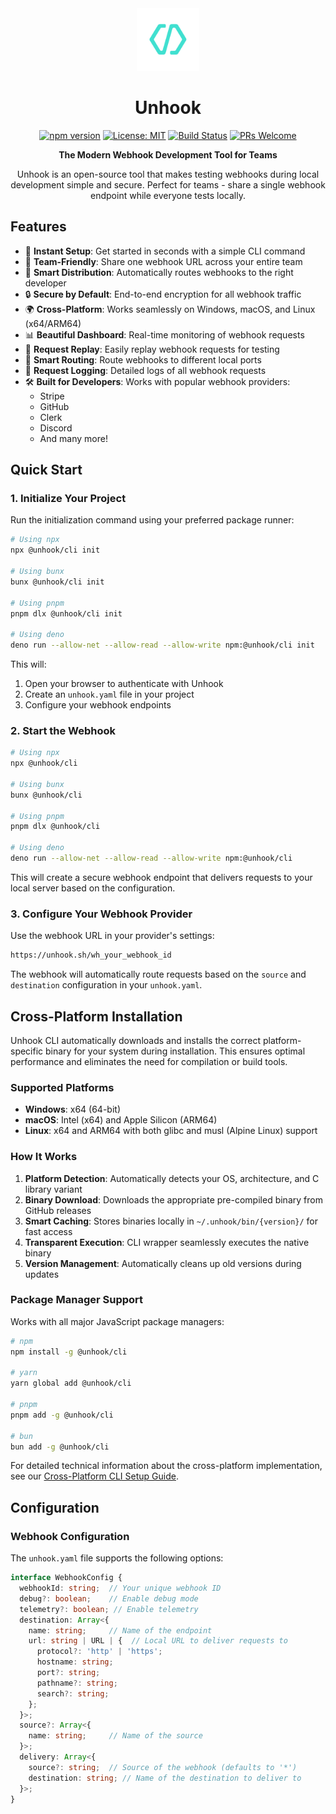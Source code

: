 <div align="center">

<img src="https://raw.githubusercontent.com/unhook-sh/unhook/main/apps/web-app/public/logo.svg" alt="Unhook Logo" width="100" height="100" />

# Unhook

[![npm version](https://img.shields.io/npm/v/@unhook/cli.svg)](https://www.npmjs.com/package/@unhook/cli)
[![License: MIT](https://img.shields.io/badge/License-MIT-yellow.svg)](https://opensource.org/licenses/MIT)
[![Build Status](https://img.shields.io/github/actions/workflow/status/unhook-sh/unhook/cli-github-release.yml?branch=main)](https://github.com/unhook-sh/unhook/actions/workflows/cli-github-release.yml)
[![PRs Welcome](https://img.shields.io/badge/PRs-welcome-brightgreen.svg)](CONTRIBUTING.md)

</div>

<p align="center">
  <strong>The Modern Webhook Development Tool for Teams</strong>
</p>

<p align="center">
  Unhook is an open-source tool that makes testing webhooks during local development simple and secure. Perfect for teams - share a single webhook endpoint while everyone tests locally.
</p>

## Features

- 🚀 **Instant Setup**: Get started in seconds with a simple CLI command
- 👥 **Team-Friendly**: Share one webhook URL across your entire team
- 🔀 **Smart Distribution**: Automatically routes webhooks to the right developer
- 🔒 **Secure by Default**: End-to-end encryption for all webhook traffic
- 🌍 **Cross-Platform**: Works seamlessly on Windows, macOS, and Linux (x64/ARM64)
- 📊 **Beautiful Dashboard**: Real-time monitoring of webhook requests
- 🔄 **Request Replay**: Easily replay webhook requests for testing
- 🎯 **Smart Routing**: Route webhooks to different local ports
- 📝 **Request Logging**: Detailed logs of all webhook requests
- 🛠️ **Built for Developers**: Works with popular webhook providers:
  - Stripe
  - GitHub
  - Clerk
  - Discord
  - And many more!

## Quick Start

### 1. Initialize Your Project

Run the initialization command using your preferred package runner:

```bash
# Using npx
npx @unhook/cli init

# Using bunx
bunx @unhook/cli init

# Using pnpm
pnpm dlx @unhook/cli init

# Using deno
deno run --allow-net --allow-read --allow-write npm:@unhook/cli init
```

This will:
1. Open your browser to authenticate with Unhook
2. Create an `unhook.yaml` file in your project
3. Configure your webhook endpoints

### 2. Start the Webhook

```bash
# Using npx
npx @unhook/cli

# Using bunx
bunx @unhook/cli

# Using pnpm
pnpm dlx @unhook/cli

# Using deno
deno run --allow-net --allow-read --allow-write npm:@unhook/cli
```

This will create a secure webhook endpoint that delivers requests to your local server based on the configuration.

### 3. Configure Your Webhook Provider

Use the webhook URL in your provider's settings:

```bash
https://unhook.sh/wh_your_webhook_id
```

The webhook will automatically route requests based on the `source` and `destination` configuration in your `unhook.yaml`.

## Cross-Platform Installation

Unhook CLI automatically downloads and installs the correct platform-specific binary for your system during installation. This ensures optimal performance and eliminates the need for compilation or build tools.

### Supported Platforms

- **Windows**: x64 (64-bit)
- **macOS**: Intel (x64) and Apple Silicon (ARM64)
- **Linux**: x64 and ARM64 with both glibc and musl (Alpine Linux) support

### How It Works

1. **Platform Detection**: Automatically detects your OS, architecture, and C library variant
2. **Binary Download**: Downloads the appropriate pre-compiled binary from GitHub releases
3. **Smart Caching**: Stores binaries locally in `~/.unhook/bin/{version}/` for fast access
4. **Transparent Execution**: CLI wrapper seamlessly executes the native binary
5. **Version Management**: Automatically cleans up old versions during updates

### Package Manager Support

Works with all major JavaScript package managers:

```bash
# npm
npm install -g @unhook/cli

# yarn
yarn global add @unhook/cli

# pnpm
pnpm add -g @unhook/cli

# bun
bun add -g @unhook/cli
```

For detailed technical information about the cross-platform implementation, see our [Cross-Platform CLI Setup Guide](https://docs.unhook.sh/cross-platform-setup).

## Configuration

### Webhook Configuration

The `unhook.yaml` file supports the following options:

```typescript
interface WebhookConfig {
  webhookId: string;  // Your unique webhook ID
  debug?: boolean;    // Enable debug mode
  telemetry?: boolean; // Enable telemetry
  destination: Array<{
    name: string;     // Name of the endpoint
    url: string | URL | {  // Local URL to deliver requests to
      protocol?: 'http' | 'https';
      hostname: string;
      port?: string;
      pathname?: string;
      search?: string;
    };
  }>;
  source?: Array<{
    name: string;     // Name of the source
  }>;
  delivery: Array<{
    source?: string;  // Source of the webhook (defaults to '*')
    destination: string; // Name of the destination to deliver to
  }>;
}
```